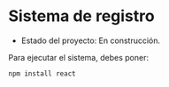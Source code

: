 <h1>Sistema de registro</h1>

- Estado del proyecto: En construcción.

Para ejecutar el sistema, debes poner:


```npm install react```
